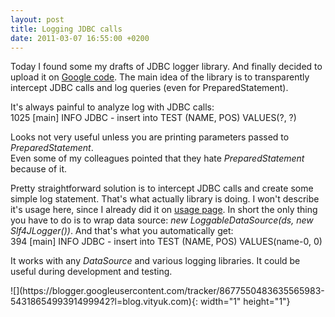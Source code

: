 ```yaml
---
layout: post
title: Logging JDBC calls
date: 2011-03-07 16:55:00 +0200
---
```

Today I found some my drafts of JDBC logger library. And finally decided
to upload it on [Google code][1]. The main idea of the library is to
transparently intercept JDBC calls and log queries (even for
PreparedStatement).

<a name="more" />It\'s always painful to analyze log with JDBC calls:  
    1025 [main] INFO JDBC - insert into TEST (NAME, POS) VALUES(?, ?)

Looks not very useful unless you are printing parameters passed to
*PreparedStatement*.  
Even some of my colleagues pointed that they hate *PreparedStatement*
because of it.

Pretty straightforward solution is to intercept JDBC calls and create
some simple log statement. That\'s what actually library is doing. I
won\'t describe it\'s usage here, since I already did it on [usage
page][2]. In short the only thing you have to do is to wrap data source:
*new LoggableDataSource(ds, new Slf4JLogger())*. And that\'s what you
automatically get:  
    394 [main] INFO JDBC - insert into TEST (NAME, POS) VALUES(name-0,
0)

It works with any *DataSource* and various logging libraries. It could
be useful during development and testing.

<div class="blogger-post-footer">
![](https://blogger.googleusercontent.com/tracker/8677550483635565983-5431865499391499942?l=blog.vityuk.com){:
width="1" height="1"}
</div>



[1]: http://code.google.com/p/jdbc-logger/ 
[2]: http://code.google.com/p/jdbc-logger/wiki/Usage 

